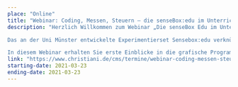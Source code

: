 ```yaml
---
place: "Online"
title: "Webinar: Coding, Messen, Steuern – die senseBox:edu im Unterricht"
description: "Herzlich Willkommen zum Webinar „Die senseBox Edu im Unterricht – grafische Programmierung mit Blockly“.

Das an der Uni Münster entwickelte Experimentierset Sensebox:edu verknüpft die informatische Grundbildung mit Frage- und Problemstellungen aus der realen Welt. Bauen und programmieren Sie innerhalb kürzester Zeit eigene Messgeräte und erheben Sie Daten um eigene Forschungsfragen zu beantworten.

In diesem Webinar erhalten Sie erste Einblicke in die grafische Programmierung und die Einsatzmöglichkeiten von Mikrocontrollern im MINT-Unterricht. Es werden keinerlei Vorkenntnisse benötigt."
link: "https://www.christiani.de/cms/termine/webinar-coding-messen-steuern-die-senseboxedu-im-unterricht_23-03-2021/"
starting-date: 2021-03-23
ending-date: 2021-03-23
---
```

